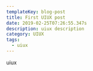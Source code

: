 ```yaml
---
templateKey: blog-post
title: First UIUX post
date: 2019-02-25T07:26:55.347s
description: uiux description
category: UIUX
tags:
  - uiux
---
```

uiux
